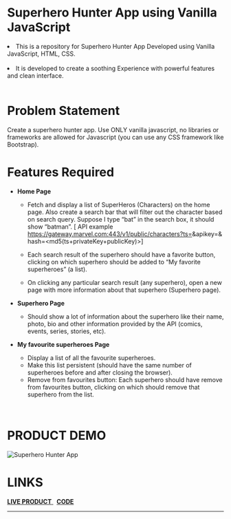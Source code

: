 # Superhero Hunter App using Vanilla JavaScript

  <li>This is a repository for Superhero Hunter App  Developed using Vanilla JavaScript, HTML, CSS.</li>
  <br>
  <li> It is developed to create a soothing Experience with powerful features and clean interface.</li>
  <br>

# Problem Statement

  Create a superhero hunter app. Use ONLY vanilla javascript, no libraries or frameworks are allowed for Javascript (you can use any CSS   framework like Bootstrap).
  <br>

# Features Required

- <b>Home Page</b><br>

   - Fetch and display a list of SuperHeros (Characters) on the home page. Also create a search bar that will filter out the character based    on search query. Suppose I type “bat” in the search box, it should show “batman”. 
   [ API example https://gateway.marvel.com:443/v1/public/characters?ts=<time-stamp>&apikey=<public-key>&   hash=<md5(ts+privateKey+publicKey)>]

  -  Each search result of the superhero should have a favorite button, clicking on which superhero should be added to “My favorite  superheroes” (a list).

  - On clicking any particular search result (any superhero), open a new page with more information about that superhero (Superhero page).


- <b>Superhero Page</b> <br>

  - Should show a lot of information about the superhero like their name, photo, bio and other information provided by the API (comics,         events, series, stories, etc).
 
- <b>My favourite superheroes Page
</b> <br>
  - Display a list of all the favourite superheroes.
  -  Make this list persistent (should have the same number of superheroes before and after closing the browser).
  - Remove from favourites button: Each superhero should have remove from favourites button, clicking on which should remove that superhero from the list.


<br>

# PRODUCT DEMO

![Superhero Hunter App](https://im2.ezgif.com/tmp/ezgif-2-af6171f312d4.gif)<br>

# LINKS

<a href = "https://sahil-sayyad.github.io/superheroHunter_App//"> <b>LIVE PRODUCT</b> </a>  &nbsp; <a href = "https://github.com/Sahil-Sayyad/superheroHunter_App"> <b>CODE</b> </a> <br>

--------------------------------------------------------------------------------------------------------------------------------------------------------
<br>
